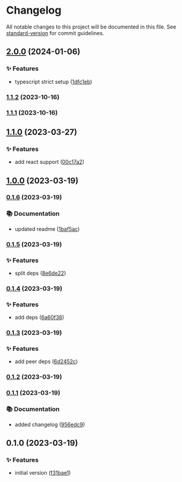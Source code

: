 # Changelog

All notable changes to this project will be documented in this file. See [standard-version](https://github.com/conventional-changelog/standard-version) for commit guidelines.

## [2.0.0](https://github.com/JobaerAhamed/eslint-config-secure-typescript/compare/v1.1.2...v2.0.0) (2024-01-06)


### ✨ Features

* typescript strict setup ([1dfc1eb](https://github.com/JobaerAhamed/eslint-config-secure-typescript/commit/1dfc1eb6c6d691fc78a34e76f235e31e397c3da7))

### [1.1.2](https://github.com/JobaerAhamed/eslint-config-secure-typescript/compare/v1.1.1...v1.1.2) (2023-10-16)

### [1.1.1](https://github.com/JobaerAhamed/eslint-config-secure-typescript/compare/v1.1.0...v1.1.1) (2023-10-16)


## [1.1.0](https://github.com/JobaerAhamed/eslint-config-secure-typescript/compare/v1.0.0...v1.1.0) (2023-03-27)


### ✨ Features

* add react support ([00c17a2](https://github.com/JobaerAhamed/eslint-config-secure-typescript/commit/00c17a27af28a559f02f09a2e03d98148a5a5766))

## [1.0.0](https://github.com/JobaerAhamed/eslint-config-secure-typescript/compare/v0.1.6...v1.0.0) (2023-03-19)

### [0.1.6](https://github.com/JobaerAhamed/eslint-config-secure-typescript/compare/v0.1.5...v0.1.6) (2023-03-19)


### 📚 Documentation

* updated readme ([1baf5ac](https://github.com/JobaerAhamed/eslint-config-secure-typescript/commit/1baf5aced7f66577353e8c51fbeb336b47e1aca1))

### [0.1.5](https://github.com/JobaerAhamed/eslint-config-secure-typescript/compare/v0.1.4...v0.1.5) (2023-03-19)


### ✨ Features

* split deps ([8e6de22](https://github.com/JobaerAhamed/eslint-config-secure-typescript/commit/8e6de22c4cce8e6ad648c202004d8083005d6346))

### [0.1.4](https://github.com/JobaerAhamed/eslint-config-secure-typescript/compare/v0.1.3...v0.1.4) (2023-03-19)


### ✨ Features

* add deps ([6a60f38](https://github.com/JobaerAhamed/eslint-config-secure-typescript/commit/6a60f388c390077dc9fa1be28b5747b664ce2021))

### [0.1.3](https://github.com/JobaerAhamed/eslint-config-secure-typescript/compare/v0.1.2...v0.1.3) (2023-03-19)


### ✨ Features

* add peer deps ([6d2452c](https://github.com/JobaerAhamed/eslint-config-secure-typescript/commit/6d2452c2ecf59d23b65c62e403e1cbfcce9585dd))

### [0.1.2](https://github.com/JobaerAhamed/eslint-config-secure-typescript/compare/v0.1.1...v0.1.2) (2023-03-19)

### [0.1.1](https://github.com/JobaerAhamed/eslint-config-secure-typescript/compare/v0.1.0...v0.1.1) (2023-03-19)


### 📚 Documentation

* added changelog ([956edc9](https://github.com/JobaerAhamed/eslint-config-secure-typescript/commit/956edc913bfba45ecf7ec517fda43e2a68ddb519))

## 0.1.0 (2023-03-19)


### ✨ Features

* initial version ([f31bae1](https://github.com/JobaerAhamed/eslint-config-secure-typescript/commit/f31bae1b9b75b582d61ebcda2eadeaaead02a9cf))
